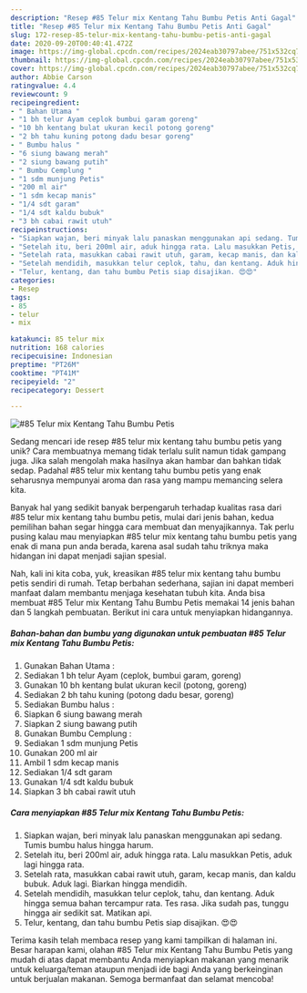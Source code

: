```yaml
---
description: "Resep #85 Telur mix Kentang Tahu Bumbu Petis Anti Gagal"
title: "Resep #85 Telur mix Kentang Tahu Bumbu Petis Anti Gagal"
slug: 172-resep-85-telur-mix-kentang-tahu-bumbu-petis-anti-gagal
date: 2020-09-20T00:40:41.472Z
image: https://img-global.cpcdn.com/recipes/2024eab30797abee/751x532cq70/85-telur-mix-kentang-tahu-bumbu-petis-foto-resep-utama.jpg
thumbnail: https://img-global.cpcdn.com/recipes/2024eab30797abee/751x532cq70/85-telur-mix-kentang-tahu-bumbu-petis-foto-resep-utama.jpg
cover: https://img-global.cpcdn.com/recipes/2024eab30797abee/751x532cq70/85-telur-mix-kentang-tahu-bumbu-petis-foto-resep-utama.jpg
author: Abbie Carson
ratingvalue: 4.4
reviewcount: 9
recipeingredient:
- " Bahan Utama "
- "1 bh telur Ayam ceplok bumbui garam goreng"
- "10 bh kentang bulat ukuran kecil potong goreng"
- "2 bh tahu kuning potong dadu besar goreng"
- " Bumbu halus "
- "6 siung bawang merah"
- "2 siung bawang putih"
- " Bumbu Cemplung "
- "1 sdm munjung Petis"
- "200 ml air"
- "1 sdm kecap manis"
- "1/4 sdt garam"
- "1/4 sdt kaldu bubuk"
- "3 bh cabai rawit utuh"
recipeinstructions:
- "Siapkan wajan, beri minyak lalu panaskan menggunakan api sedang. Tumis bumbu halus hingga harum."
- "Setelah itu, beri 200ml air, aduk hingga rata. Lalu masukkan Petis, aduk lagi hingga rata."
- "Setelah rata, masukkan cabai rawit utuh, garam, kecap manis, dan kaldu bubuk. Aduk lagi. Biarkan hingga mendidih."
- "Setelah mendidih, masukkan telur ceplok, tahu, dan kentang. Aduk hingga semua bahan tercampur rata. Tes rasa. Jika sudah pas, tunggu hingga air sedikit sat. Matikan api."
- "Telur, kentang, dan tahu bumbu Petis siap disajikan. 😍😍"
categories:
- Resep
tags:
- 85
- telur
- mix

katakunci: 85 telur mix 
nutrition: 168 calories
recipecuisine: Indonesian
preptime: "PT26M"
cooktime: "PT41M"
recipeyield: "2"
recipecategory: Dessert

---
```



![#85 Telur mix Kentang Tahu Bumbu Petis](https://img-global.cpcdn.com/recipes/2024eab30797abee/751x532cq70/85-telur-mix-kentang-tahu-bumbu-petis-foto-resep-utama.jpg)

Sedang mencari ide resep #85 telur mix kentang tahu bumbu petis yang unik? Cara membuatnya memang tidak terlalu sulit namun tidak gampang juga. Jika salah mengolah maka hasilnya akan hambar dan bahkan tidak sedap. Padahal #85 telur mix kentang tahu bumbu petis yang enak seharusnya mempunyai aroma dan rasa yang mampu memancing selera kita.



Banyak hal yang sedikit banyak berpengaruh terhadap kualitas rasa dari #85 telur mix kentang tahu bumbu petis, mulai dari jenis bahan, kedua pemilihan bahan segar hingga cara membuat dan menyajikannya. Tak perlu pusing kalau mau menyiapkan #85 telur mix kentang tahu bumbu petis yang enak di mana pun anda berada, karena asal sudah tahu triknya maka hidangan ini dapat menjadi sajian spesial.


Nah, kali ini kita coba, yuk, kreasikan #85 telur mix kentang tahu bumbu petis sendiri di rumah. Tetap berbahan sederhana, sajian ini dapat memberi manfaat dalam membantu menjaga kesehatan tubuh kita. Anda bisa membuat #85 Telur mix Kentang Tahu Bumbu Petis memakai 14 jenis bahan dan 5 langkah pembuatan. Berikut ini cara untuk menyiapkan hidangannya.

<!--inarticleads1-->

##### Bahan-bahan dan bumbu yang digunakan untuk pembuatan #85 Telur mix Kentang Tahu Bumbu Petis:

1. Gunakan  Bahan Utama :
1. Sediakan 1 bh telur Ayam (ceplok, bumbui garam, goreng)
1. Gunakan 10 bh kentang bulat ukuran kecil (potong, goreng)
1. Sediakan 2 bh tahu kuning (potong dadu besar, goreng)
1. Sediakan  Bumbu halus :
1. Siapkan 6 siung bawang merah
1. Siapkan 2 siung bawang putih
1. Gunakan  Bumbu Cemplung :
1. Sediakan 1 sdm munjung Petis
1. Gunakan 200 ml air
1. Ambil 1 sdm kecap manis
1. Sediakan 1/4 sdt garam
1. Gunakan 1/4 sdt kaldu bubuk
1. Siapkan 3 bh cabai rawit utuh




<!--inarticleads2-->

##### Cara menyiapkan #85 Telur mix Kentang Tahu Bumbu Petis:

1. Siapkan wajan, beri minyak lalu panaskan menggunakan api sedang. Tumis bumbu halus hingga harum.
1. Setelah itu, beri 200ml air, aduk hingga rata. Lalu masukkan Petis, aduk lagi hingga rata.
1. Setelah rata, masukkan cabai rawit utuh, garam, kecap manis, dan kaldu bubuk. Aduk lagi. Biarkan hingga mendidih.
1. Setelah mendidih, masukkan telur ceplok, tahu, dan kentang. Aduk hingga semua bahan tercampur rata. Tes rasa. Jika sudah pas, tunggu hingga air sedikit sat. Matikan api.
1. Telur, kentang, dan tahu bumbu Petis siap disajikan. 😍😍




Terima kasih telah membaca resep yang kami tampilkan di halaman ini. Besar harapan kami, olahan #85 Telur mix Kentang Tahu Bumbu Petis yang mudah di atas dapat membantu Anda menyiapkan makanan yang menarik untuk keluarga/teman ataupun menjadi ide bagi Anda yang berkeinginan untuk berjualan makanan. Semoga bermanfaat dan selamat mencoba!
